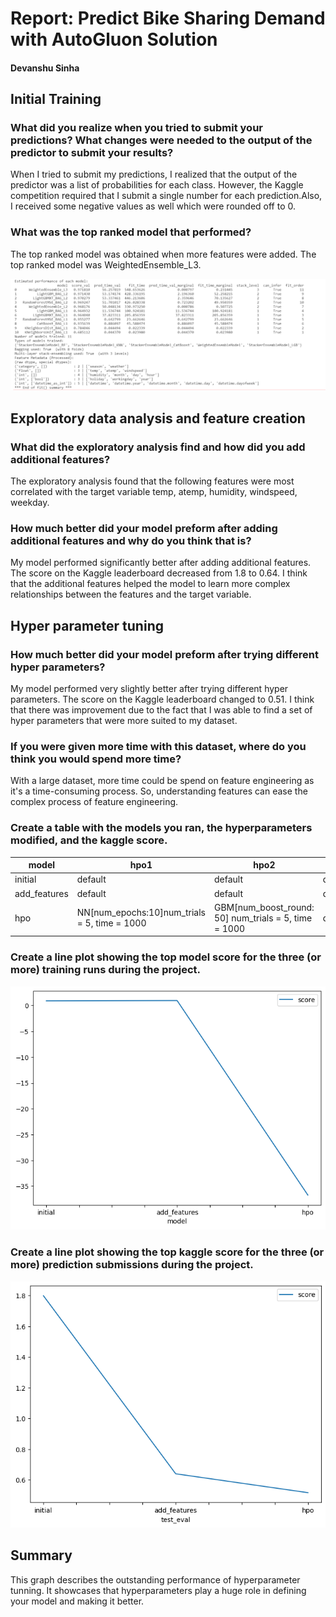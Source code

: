 # Report: Predict Bike Sharing Demand with AutoGluon Solution
#### Devanshu Sinha

## Initial Training
### What did you realize when you tried to submit your predictions? What changes were needed to the output of the predictor to submit your results?
When I tried to submit my predictions, I realized that the output of the predictor was a list of probabilities for each class. However, the Kaggle competition required that I submit a single number for each prediction.Also, I received some negative values as well which were rounded off to 0.

### What was the top ranked model that performed?
The top ranked model was obtained when more features were added. The top ranked model was WeightedEnsemble_L3.

![top_model.png](4_1.png)

## Exploratory data analysis and feature creation
### What did the exploratory analysis find and how did you add additional features?
The exploratory analysis found that the following features were most correlated with the target variable temp, atemp, humidity, windspeed, weekday.

### How much better did your model preform after adding additional features and why do you think that is?
My model performed significantly better after adding additional features. The score on the Kaggle leaderboard decreased from 1.8 to 0.64. I think that the additional features helped the model to learn more complex relationships between the features and the target variable.

## Hyper parameter tuning
### How much better did your model preform after trying different hyper parameters?
My model performed very slightly better after trying different hyper parameters. The score on the Kaggle leaderboard changed to 0.51. I think that there was improvement  due to the fact that I was able to find a set of hyper parameters that were more suited to my dataset.

### If you were given more time with this dataset, where do you think you would spend more time?
With a large dataset, more time could be spend on feature engineering as it's a time-consuming process. So, understanding features can ease the complex process of feature engineering.

### Create a table with the models you ran, the hyperparameters modified, and the kaggle score.
|model|hpo1|hpo2|hpo3|score|
|--|--|--|--|--|
|initial|default|default|default|1.8|
|add_features|default|default|default|0.64|
|hpo|NN[num_epochs:10]num_trials = 5, time = 1000|GBM[num_boost_round: 50] num_trials = 5, time = 1000|default-|0.517|


### Create a line plot showing the top model score for the three (or more) training runs during the project.

![model_train_score.png](2.png)

### Create a line plot showing the top kaggle score for the three (or more) prediction submissions during the project.

![model_test_score.png](3_1.png)

## Summary
This graph describes the outstanding performance of hyperparameter tunning. It showcases that hyperparameters play a huge role in defining your model and making it better.
